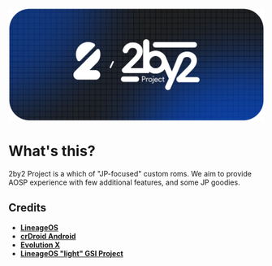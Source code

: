 ![2by2 Project](https://github.com/2by2-Project/android/raw/14/images/2by2-logo-landscape.png)

# What's this?

2by2 Project is a which of "JP-focused" custom roms.
We aim to provide AOSP experience with few additional features, and some JP goodies.

## Credits
* **[LineageOS](https://github.com/LineageOS)**
* **[crDroid Android](https://github.com/crdroidandroid)**
* **[Evolution X](https://github.com/Evolution-X)**
* **[LineageOS "light" GSI Project](https://github.com/AndyCGYan/lineage_patches_unified)**
